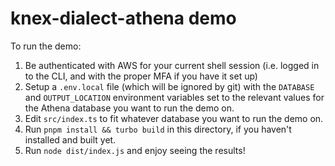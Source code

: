 # knex-dialect-athena demo

To run the demo:

1. Be authenticated with AWS for your current shell session (i.e. logged in to the CLI, and with the proper MFA if you have it set up)
2. Setup a `.env.local` file (which will be ignored by git) with the `DATABASE` and `OUTPUT_LOCATION` environment variables set to the relevant values for the Athena database you want to run the demo on.
3. Edit `src/index.ts` to fit whatever database you want to run the demo on.
4. Run `pnpm install && turbo build` in this directory, if you haven't installed and built yet.
5. Run `node dist/index.js` and enjoy seeing the results!
